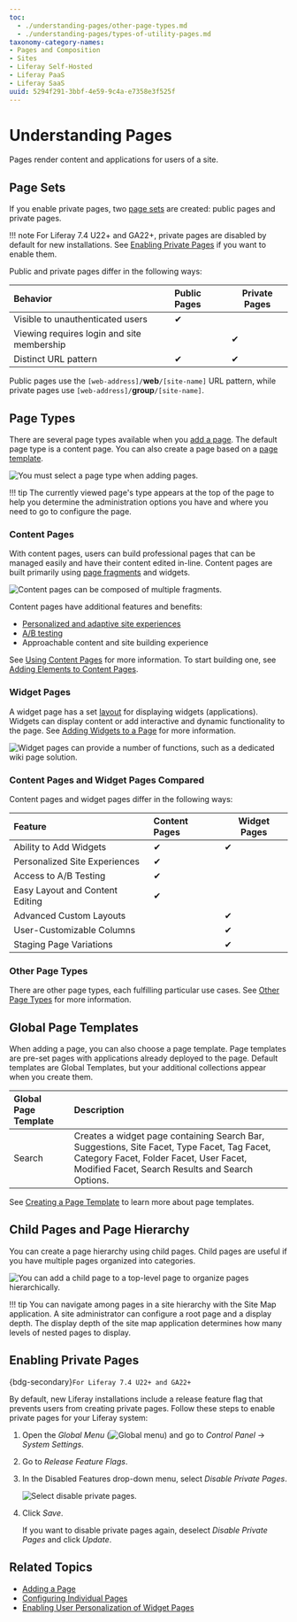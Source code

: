 ```yaml
---
toc:
  - ./understanding-pages/other-page-types.md
  - ./understanding-pages/types-of-utility-pages.md
taxonomy-category-names:
- Pages and Composition
- Sites
- Liferay Self-Hosted
- Liferay PaaS
- Liferay SaaS
uuid: 5294f291-3bbf-4e59-9c4a-e7358e3f525f
---
```

# Understanding Pages

Pages render content and applications for users of a site.

## Page Sets

If you enable private pages, two [page sets](./page-settings/configuring-page-sets.md) are created: public pages and private pages.

!!! note
    For Liferay 7.4 U22+ and GA22+, private pages are disabled by default for new installations. See [Enabling Private Pages](#enabling-private-pages) if you want to enable them.

Public and private pages differ in the following ways:

| Behavior                                   | Public Pages | Private Pages |
| :----------------------------------------- | :----------- |-------------- |
| Visible to unauthenticated users           |   &#10004;   |               |
| Viewing requires login and site membership |              |    &#10004;   |
| Distinct URL pattern                       |   &#10004;   |    &#10004;   |

Public pages use the `[web-address]/`**web**`/[site-name]` URL pattern, while private pages use `[web-address]/`**group**`/[site-name]`.

## Page Types

There are several page types available when you [add a page](./adding-pages/adding-a-page-to-a-site.md). The default page type is a content page. You can also create a page based on a [page template](./adding-pages/creating-a-page-template.md).

![You must select a page type when adding pages.](./understanding-pages/images/01.png)

!!! tip
    The currently viewed page's type appears at the top of the page to help you determine the administration options you have and where you need to go to configure the page.

### Content Pages

With content pages, users can build professional pages that can be managed easily and have their content edited in-line. Content pages are built primarily using [page fragments](./page-fragments-and-widgets/using-fragments.md) and widgets.

![Content pages can be composed of multiple fragments.](./understanding-pages/images/02.png)

Content pages have additional features and benefits:

- [Personalized and adaptive site experiences](../personalizing-site-experience.md)
- [A/B testing](../optimizing-sites/ab-testing/ab-testing.md)
- Approachable content and site building experience

See [Using Content Pages](./using-content-pages.md) for more information. To start building one, see [Adding Elements to Content Pages](./using-content-pages/adding-elements-to-content-pages.md).

### Widget Pages

A widget page has a set [layout](../creating-pages/page-settings/configuring-individual-pages.md#page-layout) for displaying widgets (applications). Widgets can display content or add interactive and dynamic functionality to the page. See [Adding Widgets to a Page](./using-widget-pages/adding-widgets-to-a-page.md) for more information.

![Widget pages can provide a number of functions, such as a dedicated wiki page solution.](./understanding-pages/images/03.png)

### Content Pages and Widget Pages Compared

Content pages and widget pages differ in the following ways:

| Feature                         |  Content Pages | Widget Pages |
| :------------------------------ | :------------- |------------- |
| Ability to Add Widgets          |    &#10004;    |   &#10004;   |
| Personalized Site Experiences   |    &#10004;    |              |
| Access to A/B Testing           |    &#10004;    |              |
| Easy Layout and Content Editing |    &#10004;    |              |
| Advanced Custom Layouts         |                |   &#10004;   |
| User-Customizable Columns       |                |   &#10004;   |
| Staging Page Variations         |                |   &#10004;   |

### Other Page Types

There are other page types, each fulfilling particular use cases. See [Other Page Types](./understanding-pages/other-page-types.md) for more information.

## Global Page Templates

When adding a page, you can also choose a page template. Page templates are pre-set pages with applications already deployed to the page. Default templates are Global Templates, but your additional collections appear when you create them. 

| Global Page Template | Description                                                                                                                                                                                                |
| :------------------- | :--------------------------------------------------------------------------------------------------------------------------------------------------------------------------------------------------------- |
| Search               | Creates a widget page containing Search Bar, Suggestions, Site Facet, Type Facet, Tag Facet, Category Facet, Folder Facet, User Facet, Modified Facet, Search Results and Search Options. |

See [Creating a Page Template](./adding-pages/creating-a-page-template.md) to learn more about page templates.

## Child Pages and Page Hierarchy

You can create a page hierarchy using child pages. Child pages are useful if you have multiple pages organized into categories.

![You can add a child page to a top-level page to organize pages hierarchically.](./understanding-pages/images/04.png)

!!! tip
    You can navigate among pages in a site hierarchy with the Site Map application. A site administrator can configure a root page and a display depth. The display depth of the site map application determines how many levels of nested pages to display.

## Enabling Private Pages

{bdg-secondary}`For Liferay 7.4 U22+ and GA22+`

By default, new Liferay installations include a release feature flag that prevents users from creating private pages. Follow these steps to enable private pages for your Liferay system:

1. Open the *Global Menu* (![Global menu](../../images/icon-applications-menu.png)) and go to *Control Panel* &rarr; *System Settings*.

1. Go to *Release Feature Flags*.

1. In the Disabled Features drop-down menu, select *Disable Private Pages*.

   ![Select disable private pages.](./understanding-pages/images/05.png)

1. Click *Save*.

   If you want to disable private pages again, deselect *Disable Private Pages* and click *Update*.

## Related Topics

- [Adding a Page](./adding-pages/adding-a-page-to-a-site.md)
- [Configuring Individual Pages](./page-settings/configuring-individual-pages.md)
- [Enabling User Personalization of Widget Pages](./using-widget-pages/enabling-user-personalization-of-widget-pages.md)
